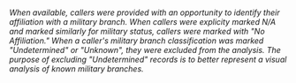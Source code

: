 
###### When available, callers were provided with an opportunity to identify their affiliation with a military branch. When callers were explicity marked N/A and marked similarly for military status, callers were marked with "No Affiliation." When a caller's military branch classification was marked "Undetermined" or "Unknown", they were excluded from the analysis. The purpose of excluding "Undetermined" records is to better represent a visual analysis of known military branches.
